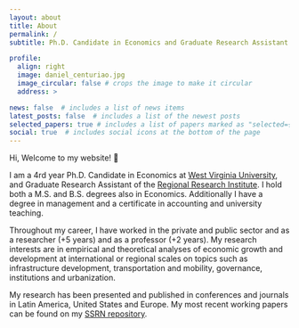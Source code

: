 ```yaml
---
layout: about
title: About
permalink: /
subtitle: Ph.D. Candidate in Economics and Graduate Research Assistant at <a href='https://rri.wvu.edu/'>Regional Research Institute - RRI</a>.

profile:
  align: right
  image: daniel_centuriao.jpg
  image_circular: false # crops the image to make it circular
  address: >

news: false  # includes a list of news items
latest_posts: false  # includes a list of the newest posts
selected_papers: true # includes a list of papers marked as "selected={true}"
social: true  # includes social icons at the bottom of the page
---
```


Hi, Welcome to my website! 👋 

I am a 4rd year Ph.D. Candidate in Economics at [West Virginia University](https://www.wvu.edu/), and Graduate Research Assistant of the [Regional Research Institute](https://rri.wvu.edu/). I hold both a M.S. and B.S. degrees also in Economics. Additionally I have a degree in management and a certificate in accounting and university teaching. 

Throughout my career, I have worked in the private and public sector and as a researcher (+5 years) and as a professor (+2 years). My research interests are in empirical and theoretical analyses of economic growth and development at international or regional scales on topics such as infrastructure development, transportation and mobility, governance, institutions and urbanization.

My research has been presented and published in conferences and journals in Latin America, United States and Europe. My most recent working papers can be found on my [SSRN repository](https://papers.ssrn.com/sol3/cf_dev/AbsByAuth.cfm?per_id=6215328).
